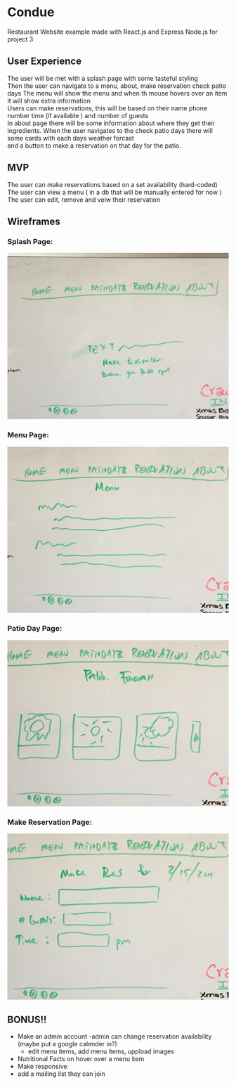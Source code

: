 # Condue
Restaurant Website example made with React.js and Express Node.js for project 3

## User Experience

The user will be met with a splash page with some tasteful styling  
Then the user can navigate to a menu, about, make reservation check patio days
The menu will show the menu and when th mouse hovers over an item it will show extra information  
Users can make reservations, this will be based on their name phone number time (if available ) and number of guests  
In about page there will be some information about where they get their ingredients.
When the user navigates to the check patio days there will some cards with each days weather forcast  
and a button to make a reservation on that day for the patio.  

## MVP

The user can make reservations based on a set availability (hard-coded)  
The user can view a menu ( in a db that will be manually entered for now )  
The user can edit, remove and veiw their reservation  

## Wireframes

### Splash Page:

![Splash Page Wireframe](/images/wireframes/IMG-1031.JPG)

### Menu Page:

![Menu Page Wirefram](/images/wireframes/IMG-1032.JPG)

### Patio Day Page:

![Patio Day Page Wireframe](/images/wireframes/IMG-1033.JPG)

### Make Reservation Page:

![Reservaton Page Wireframe](/images/wireframes/IMG-1034.JPG)

## BONUS!!

- Make an admin account
    -admin can change reservation availability (maybe put a google calender in?)
    - edit menu items, add menu items, uppload images
- Nutritional Facts on hover over a menu item
- Make responsive
- add a mailing list they can join
